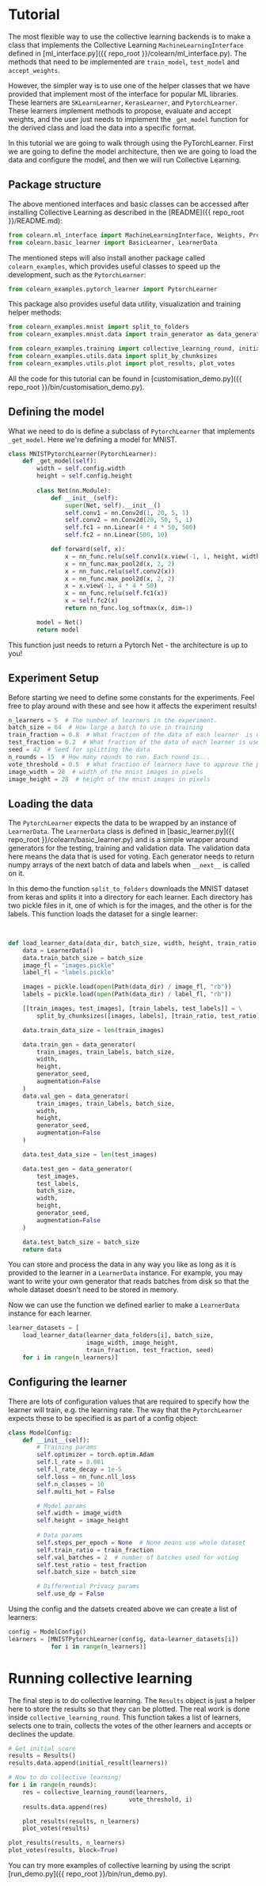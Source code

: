 # Tutorial

The most flexible way to use the collective learning backends is to make a class that implements
the Collective Learning `MachineLearningInterface` defined in [ml_interface.py]({{ repo_root }}/colearn/ml_interface.py). 
The methods that need to be implemented are `train_model`, `test_model` and `accept_weights`. 

However, the simpler way is to use one of the helper classes that we have provided that implement 
most of the interface for popular ML libraries. These learners are `SKLearnLearner`, 
`KerasLearner`, and `PytorchLearner`. These learners implement methods to propose, evaluate and accept weights, 
and the user just needs to implement the `_get_model` function for the derived class 
and load the data into a specific format.  

In this tutorial we are going to walk through using the PyTorchLearner.
First we are going to define the model architecture, then 
we are going to load the data and configure the model, and then we will run Collective Learning.

## Package structure
The above mentioned interfaces and basic classes can be accessed after installing Collective Learning as described in the [README]({{ repo_root }}/README.md):

```python
from colearn.ml_interface import MachineLearningInterface, Weights, ProposedWeights
from colearn.basic_learner import BasicLearner, LearnerData
```

The mentioned steps will also install another package called `colearn_examples`, which provides useful
classes to speed up the development, such as the `PytorchLearner`:

```python
from colearn_examples.pytorch_learner import PytorchLearner
```

This package also provides useful data utility, visualization and training helper methods:

```python
from colearn_examples.mnist import split_to_folders
from colearn_examples.mnist.data import train_generator as data_generator

from colearn_examples.training import collective_learning_round, initial_result
from colearn_examples.utils.data import split_by_chunksizes
from colearn_examples.utils.plot import plot_results, plot_votes
```

All the code for this tutorial can be found in [customisation_demo.py]({{ repo_root }}/bin/customisation_demo.py).

## Defining the model
What we need to do is define a subclass of `PytorchLearner` that implements `_get_model`. 
Here we're defining a model for MNIST.

```python
class MNISTPytorchLearner(PytorchLearner):
    def _get_model(self):
        width = self.config.width
        height = self.config.height
        
        class Net(nn.Module):
            def __init__(self):
                super(Net, self).__init__()
                self.conv1 = nn.Conv2d(1, 20, 5, 1)
                self.conv2 = nn.Conv2d(20, 50, 5, 1)
                self.fc1 = nn.Linear(4 * 4 * 50, 500)
                self.fc2 = nn.Linear(500, 10)

            def forward(self, x):
                x = nn_func.relu(self.conv1(x.view(-1, 1, height, width)))
                x = nn_func.max_pool2d(x, 2, 2)
                x = nn_func.relu(self.conv2(x))
                x = nn_func.max_pool2d(x, 2, 2)
                x = x.view(-1, 4 * 4 * 50)
                x = nn_func.relu(self.fc1(x))
                x = self.fc2(x)
                return nn_func.log_softmax(x, dim=1)

        model = Net()
        return model
```

This function just needs to return a Pytorch Net - the architecture is up to you!

## Experiment Setup
Before starting we need to define some constants for the experiments. 
Feel free to play around with these and see how it affects the experiment results!

```python
n_learners = 5  # The number of learners in the experiment.
batch_size = 64  # How large a batch to use in training
train_fraction = 0.8  # What fraction of the data of each learner  is used for training and validation
test_fraction = 0.2  # What fraction of the data of each learner is used for testing
seed = 42  # Seed for splitting the data
n_rounds = 15  # How many rounds to run. Each round is... 
vote_threshold = 0.5  # What fraction of learners have to approve the proposed weights
image_width = 28  # width of the mnist images in pixels
image_height = 28  # height of the mnist images in pixels
 ```

## Loading the data
The `PytorchLearner` expects the data to be wrapped by an instance of `LearnerData`.
The `LearnerData` class is defined in [basic_learner.py]({{ repo_root }}/colearn/basic_learner.py) 
and is a simple wrapper around generators for the testing, training and validation data.
The validation data here means the data that is used for voting.
Each generator needs to return numpy arrays of the next batch of data and labels when `__next__` is called on it. 


In this demo the function `split_to_folders` downloads the MNIST dataset from keras
and splits it into a directory for each learner. 
Each directory has two pickle files in it, one of which is for the images, and the other is for the labels.
This function loads the dataset for a single learner:
```python
    
    
def load_learner_data(data_dir, batch_size, width, height, train_ratio, test_ratio, generator_seed):
    data = LearnerData()
    data.train_batch_size = batch_size
    image_fl = "images.pickle"
    label_fl = "labels.pickle"

    images = pickle.load(open(Path(data_dir) / image_fl, "rb"))
    labels = pickle.load(open(Path(data_dir) / label_fl, "rb"))

    [[train_images, test_images], [train_labels, test_labels]] = \
        split_by_chunksizes([images, labels], [train_ratio, test_ratio])

    data.train_data_size = len(train_images)

    data.train_gen = data_generator(
        train_images, train_labels, batch_size,
        width,
        height,
        generator_seed,
        augmentation=False
    )
    data.val_gen = data_generator(
        train_images, train_labels, batch_size,
        width,
        height,
        generator_seed,
        augmentation=False
    )

    data.test_data_size = len(test_images)

    data.test_gen = data_generator(
        test_images,
        test_labels,
        batch_size,
        width,
        height,
        generator_seed,
        augmentation=False
    )

    data.test_batch_size = batch_size
    return data
```
You can store and process the data in any way you like 
as long as it is provided to the learner in a `LearnerData` instance.
For example, you may want to write your own generator that reads batches from disk so that the whole 
dataset doesn't need to be stored in memory.


Now we can use the function we defined earlier to make a `LearnerData` instance for each learner.
```python
learner_datasets = [
    load_learner_data(learner_data_folders[i], batch_size,
                      image_width, image_height,
                      train_fraction, test_fraction, seed)
    for i in range(n_learners)]
```

## Configuring the learner
There are lots of configuration values that are required to specify how the learner will train, e.g. the learning rate.
The way that the `PytorchLearner` expects these to be specified is as part of a config object:

```python
class ModelConfig:
    def __init__(self):
        # Training params
        self.optimizer = torch.optim.Adam
        self.l_rate = 0.001
        self.l_rate_decay = 1e-5
        self.loss = nn_func.nll_loss
        self.n_classes = 10
        self.multi_hot = False

        # Model params
        self.width = image_width
        self.height = image_height
        
        # Data params
        self.steps_per_epoch = None  # None means use whole dataset
        self.train_ratio = train_fraction
        self.val_batches = 2  # number of batches used for voting
        self.test_ratio = test_fraction
        self.batch_size = batch_size

        # Differential Privacy params
        self.use_dp = False
```

Using the config and the datsets created above we can create a list of learners:

```python
config = ModelConfig()
learners = [MNISTPytorchLearner(config, data=learner_datasets[i])
            for i in range(n_learners)]
```

# Running collective learning
The final step is to do collective learning.
The `Results` object is just a helper here to store the results so that they can be plotted. 
The real work is done inside `collective_learning_round`. 
This function takes a list of learners, selects one to train, collects the votes of the other learners and
accepts or declines the update.
```python
# Get initial score
results = Results()
results.data.append(initial_result(learners))

# Now to do collective learning!
for i in range(n_rounds):
    res = collective_learning_round(learners,
                                  vote_threshold, i)
    results.data.append(res)

    plot_results(results, n_learners)
    plot_votes(results)

plot_results(results, n_learners)
plot_votes(results, block=True)
```
You can try more examples of collective learning by using the script [run_demo.py]({{ repo_root }}/bin/run_demo.py).